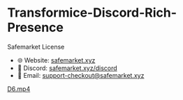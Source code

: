 # Transformice-Discord-Rich-Presence
Safemarket License

- 🌐 Website: [safemarket.xyz](https://safemarket.xyz)
- 💬 Discord: [safemarket.xyz/discord](https://safemarket.xyz/discord)
- 📧 Email: support-checkout@safemarket.xyz

[D6.mp4](https://github.com/Jodis974/Transformice-Discord-Rich-Presence/blob/main/D6.mp4)
